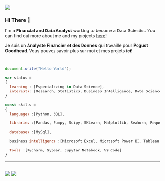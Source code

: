 ![](https://komarev.com/ghpvc/?username=LeonardoTerra)
### Hi There 👋
I'm a **Financial and Data Analyst** working to become a Data Scientist. 
You can find out more about me and my projects [here](https://linktr.ee/leonardoterra)!

Je suis un **Analyste Financier et des Donnes** qui travaille pour **Pogust Goodhead**.
Vous pouvez savoir plus sur moi et mes projets **ici**!
##

```js

document.write("Hello World");

var status = 
{ 
  learning : [Especializing in Data Science],
  interests: [Research, Statistics, Business Intelligence, Data Science, Machine Learning, Finances]
}

const skills = 
{
  languages :[Python, SQL],
  
  libraries :[Pandas, Numpy, Scipy, SKLearn, Matplotlib, Seaborn, Requests, Beautiful Soup, Selenium],
  
  databases :[MySql],

  business intelligence :[Microsoft Excel, Microsoft Power BI, Tableau, Qlik Sense],
  
  Tools :[Pycharm, Sypder, Jupyter Notebook, VS Code]
}
```
---
##
<div>
  <a href="https://www.linkedin.com/in/leonardo-terra-97b592124/" target="_blank"><img src="https://img.shields.io/badge/linkedin-%2312100E.svg?&style=for-the-badge&logo=linkedin&logoColor=white&color=blue" /></a>
  <a href="https://linktr.ee/leonardoterra" target="_blank"><img src="https://img.shields.io/badge/linktree-%2312100E.svg?&style=for-the-badge&logo=linktree&logoColor=black&color=green" /></a>
</div>

<!---
LeonardoTerra/LeonardoTerra is a ✨ special ✨ repository because its `README.md` (this file) appears on your GitHub profile.
You can click the Preview link to take a look at your changes.
--->
